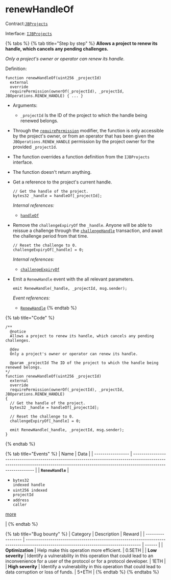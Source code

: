 # renewHandleOf

Contract:[`JBProjects`](../)

Interface: [`IJBProjects`](../../../interfaces/ijbprojects.md)

{% tabs %}
{% tab title="Step by step" %}
**Allows a project to renew its handle, which cancels any pending challenges.**

_Only a project's owner or operator can renew its handle._

Definition:

```solidity
function renewHandleOf(uint256 _projectId)
  external
  override
  requirePermission(ownerOf(_projectId), _projectId, JBOperations.RENEW_HANDLE) { ... }
```

* Arguments:
  * `_projectId` Is the ID of the project to which the handle being renewed belongs.
* Through the [`requirePermission`](../../jboperatable/modifiers/requirepermission.md) modifier, the function is only accessible by the project's owner, or from an operator that has been given the `JBOperations.RENEW_HANDLE` permission by the project owner for the provided `_projectId`.
* The function overrides a function definition from the `IJBProjects` interface.
* The function doesn't return anything.
*   Get a reference to the project's current handle.

    ```solidity
    // Get the handle of the project.
    bytes32 _handle = handleOf[_projectId];
    ```

    _Internal references:_

    * [`handleOf`](../properties/handleof.md)
*   Remove the `challengeExpiryOf` the `_handle`. Anyone will be able to reissue a challenge through the [`challengeHandle`](challengehandle.md) transaction, and await the challenge period from that time.

    ```solidity
    // Reset the challenge to 0.
    challengeExpiryOf[_handle] = 0;
    ```

    _Internal references:_

    * [`challengeExpiryOf`](../properties/challengeexpiryof.md)
*   Emit a `RenewHandle` event with the all relevant parameters.

    ```solidity
    emit RenewHandle(_handle, _projectId, msg.sender);
    ```

    _Event references:_

    * [`RenewHandle`](../events/renewhandle.md)
{% endtab %}

{% tab title="Code" %}
```solidity
/** 
  @notice
  Allows a project to renew its handle, which cancels any pending challenges.

  @dev 
  Only a project's owner or operator can renew its handle.

  @param _projectId The ID of the project to which the handle being renewed belongs. 
*/
function renewHandleOf(uint256 _projectId)
  external
  override
  requirePermission(ownerOf(_projectId), _projectId, JBOperations.RENEW_HANDLE)
{
  // Get the handle of the project.
  bytes32 _handle = handleOf[_projectId];

  // Reset the challenge to 0.
  challengeExpiryOf[_handle] = 0;

  emit RenewHandle(_handle, _projectId, msg.sender);
}
```
{% endtab %}

{% tab title="Events" %}
| Name              | Data                                                                                                                                                                                       |
| ----------------- | ------------------------------------------------------------------------------------------------------------------------------------------------------------------------------------------ |
| **`RenewHandle`** | <ul><li><code>bytes32 indexed handle</code></li><li><code>uint256 indexed projectId</code></li><li><code>address caller</code></li></ul><p><a href="../events/renewhandle.md">more</a></p> |
{% endtab %}

{% tab title="Bug bounty" %}
| Category          | Description                                                                                                                            | Reward |
| ----------------- | -------------------------------------------------------------------------------------------------------------------------------------- | ------ |
| **Optimization**  | Help make this operation more efficient.                                                                                               | 0.5ETH |
| **Low severity**  | Identify a vulnerability in this operation that could lead to an inconvenience for a user of the protocol or for a protocol developer. | 1ETH   |
| **High severity** | Identify a vulnerability in this operation that could lead to data corruption or loss of funds.                                        | 5+ETH  |
{% endtab %}
{% endtabs %}
